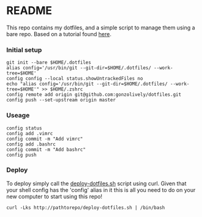 # README

This repo contains my dotfiles, and a simple script to manage them using a bare repo. Based on a tutorial found [here](https://www.atlassian.com/git/tutorials/dotfiles).


### Initial setup
```
git init --bare $HOME/.dotfiles
alias config='/usr/bin/git --git-dir=$HOME/.dotfiles/ --work-tree=$HOME'
config config --local status.showUntrackedFiles no
echo "alias config='/usr/bin/git --git-dir=$HOME/.dotfiles/ --work-tree=$HOME'" >> $HOME/.zshrc
config remote add origin git@github.com:gonzolively/dotfiles.git
config push --set-upstream origin master
```

### Useage
```
config status
config add .vimrc
config commit -m "Add vimrc"
config add .bashrc
config commit -m "Add bashrc"
config push
```

### Deploy

To deploy simply call the [deploy-dotfiles.sh](here) script using curl. Given that your shell config
has the 'config' alias in it this is all you need to do on your new computer to start using this repo!

`curl -Lks http://pathtorepo/deploy-dotfiles.sh | /bin/bash`
